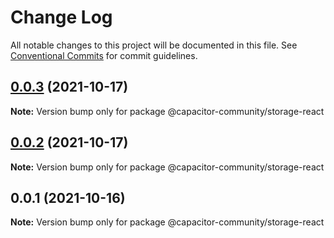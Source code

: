 # Change Log

All notable changes to this project will be documented in this file.
See [Conventional Commits](https://conventionalcommits.org) for commit guidelines.

## [0.0.3](https://github.com/capacitor-community/react-hooks/compare/@capacitor-community/storage-react@0.0.2...@capacitor-community/storage-react@0.0.3) (2021-10-17)

**Note:** Version bump only for package @capacitor-community/storage-react





## [0.0.2](https://github.com/capacitor-community/react-hooks/compare/@capacitor-community/storage-react@0.0.1...@capacitor-community/storage-react@0.0.2) (2021-10-17)

**Note:** Version bump only for package @capacitor-community/storage-react





## 0.0.1 (2021-10-16)

**Note:** Version bump only for package @capacitor-community/storage-react
